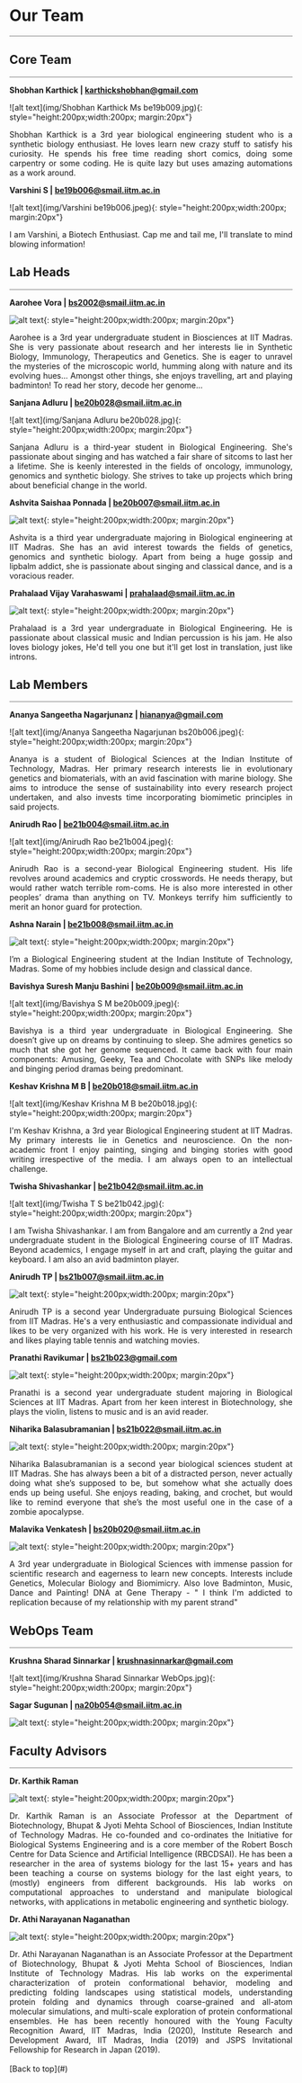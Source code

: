 # **Our Team**

<hr style="height:1px;border:none;color:#808080;background-color:#808080;" />

## **Core Team**
<hr style="height:1px;border:none;color:#808080;background-color:#808080;" />

**Shobhan Karthick | <a href="mailto:karthickshobhan@gmail.com">karthickshobhan@gmail.com</a>**

![alt text](img/Shobhan Karthick Ms be19b009.jpg){: style="height:200px;width:200px; margin:20px"}
<div style="text-align: justify">
Shobhan Karthick is a 3rd year biological engineering student who is a synthetic biology enthusiast. He loves learn new crazy stuff to satisfy his curiosity. He spends his free time reading short comics, doing some carpentry or some coding. He is quite lazy but uses amazing automations as a work around.
</div>

**Varshini S | <a href="mailto:be19b006@smail.iitm.ac.in">be19b006@smail.iitm.ac.in</a>**

![alt text](img/Varshini be19b006.jpeg){: style="height:200px;width:200px; margin:20px"}
<div style="text-align: justify">
I am Varshini, a Biotech Enthusiast. Cap me and tail me, I'll translate to mind blowing information!
</div>

## **Lab Heads**
<hr style="height:1px;border:none;color:#808080;background-color:#808080;" />

**Aarohee Vora | <a href="mailto:bs2002@smail.iitm.ac.in">bs2002@smail.iitm.ac.in</a>**

![alt text](img/Aaro.jpeg){: style="height:200px;width:200px; margin:20px"}
<div style="text-align: justify">
Aarohee is a 3rd year undergraduate student in Biosciences at IIT Madras. She is very passionate about research and her interests lie in Synthetic Biology, Immunology, Therapeutics and Genetics. She is eager to unravel the mysteries of the microscopic world, humming along with nature and its evolving hues... Amongst other things, she enjoys travelling, art and playing badminton! To read her story, decode her genome... 
</div>

**Sanjana Adluru | <a href="mailto:be20b028@smail.iitm.ac.in">be20b028@smail.iitm.ac.in</a>**

![alt text](img/Sanjana Adluru be20b028.jpg){: style="height:200px;width:200px; margin:20px"}
<div style="text-align: justify">
Sanjana Adluru is a third-year student in Biological Engineering. She's passionate about singing and has watched a fair share of sitcoms to last her a lifetime. She is keenly interested in the fields of oncology, immunology, genomics and synthetic biology. She strives to take up projects which bring about beneficial change in the world. 
</div>

**Ashvita Saishaa Ponnada  | <a href="mailto:be20b007@smail.iitm.ac.in">be20b007@smail.iitm.ac.in</a>**

![alt text](img/ashvita.jpg){: style="height:200px;width:200px; margin:20px"}
<div style="text-align: justify">
Ashvita is a third year undergraduate majoring in Biological engineering at IIT Madras. She has an avid interest towards the fields of genetics, genomics and synthetic biology. Apart from being a huge gossip and lipbalm addict, she is passionate about singing and classical dance, and is a voracious reader. 
</div>

**Prahalaad Vijay Varahaswami | <a href="mailto:prahalaad@smail.iitm.ac.in">prahalaad@smail.iitm.ac.in</a>**

![alt text](img/prahalaad.jpeg){: style="height:200px;width:200px; margin:20px"}
<div style="text-align: justify">
Prahalaad is a 3rd year undergraduate in Biological Engineering. He is passionate about classical music and Indian percussion is his jam. He also loves biology jokes, He'd tell you one but it'll get lost in translation, just like introns. 
</div>

## **Lab Members**
<hr style="height:1px;border:none;color:#808080;background-color:#808080;" />

**Ananya Sangeetha Nagarjunanz | <a href="mailto:hiananya@gmail.com">hiananya@gmail.com</a>**

![alt text](img/Ananya Sangeetha Nagarjunan bs20b006.jpeg){: style="height:200px;width:200px; margin:20px"}
<div style="text-align: justify">
Ananya is a student of Biological Sciences at the Indian Institute of Technology, Madras. Her primary research interests lie in evolutionary genetics and biomaterials, with an avid fascination with marine biology. She aims to introduce the sense of sustainability into every research project undertaken, and also invests time incorporating biomimetic principles in said projects. 
</div>

**Anirudh Rao | <a href="mailto:be21b004@smail.iitm.ac.in">be21b004@smail.iitm.ac.in</a>**

![alt text](img/Anirudh Rao be21b004.jpeg){: style="height:200px;width:200px; margin:20px"}
<div style="text-align: justify">
Anirudh Rao is a second-year Biological Engineering student. His life revolves around academics and cryptic crosswords. He needs therapy, but would rather watch terrible rom-coms. He is also more interested in other peoples’ drama than anything on TV. Monkeys terrify him sufficiently to merit an honor guard for protection.
</div>

**Ashna Narain | <a href="mailto:be21b008@smail.iitm.ac.in">be21b008@smail.iitm.ac.in</a>**

![alt text](img/ashna.jpeg){: style="height:200px;width:200px; margin:20px"}
<div style="text-align: justify">
I’m a Biological Engineering student at the Indian Institute of Technology, Madras. Some of my hobbies include design and classical dance.
</div>

**Bavishya Suresh Manju Bashini  | <a href="mailto:be20b009@smail.iitm.ac.in">be20b009@smail.iitm.ac.in</a>**

![alt text](img/Bavishya S M be20b009.jpeg){: style="height:200px;width:200px; margin:20px"}
<div style="text-align: justify">Bavishya is a third year undergraduate in Biological Engineering. She doesn’t give up on dreams by continuing to sleep. She admires genetics so much that she got her genome sequenced. It came back with four main components: Amusing, Geeky, Tea and Chocolate with SNPs like melody and binging period dramas being predominant.
</div>

**Keshav Krishna M B | <a href="mailto:be20b018@smail.iitm.ac.in">be20b018@smail.iitm.ac.in</a>**

![alt text](img/Keshav Krishna M B be20b018.jpg){: style="height:200px;width:200px; margin:20px"}
<div style="text-align: justify">I'm Keshav Krishna, a 3rd year Biological Engineering student at IIT Madras. My primary interests lie in Genetics and neuroscience. On the non-academic front I enjoy painting, singing and binging stories with good writing irrespective of the media. I am always open to an intellectual challenge.
</div>

**Twisha Shivashankar | <a href="mailto:be21b042@smail.iitm.ac.in">be21b042@smail.iitm.ac.in</a>**

![alt text](img/Twisha T S be21b042.jpg){: style="height:200px;width:200px; margin:20px"}
<div style="text-align: justify">
I am Twisha Shivashankar. I am from Bangalore and am currently a 2nd year undergraduate student in the Biological Engineering course of IIT Madras. Beyond academics, I engage myself in art and craft, playing the guitar and keyboard. I am also an avid badminton player.
</div>

**Anirudh TP | <a href="mailto:bs21b007@smail.iitm.ac.in">bs21b007@smail.iitm.ac.in</a>**

![alt text](img/anirudh.jpg){: style="height:200px;width:200px; margin:20px"}
<div style="text-align: justify">
Anirudh TP is a second year Undergraduate pursuing Biological Sciences from IIT Madras. He's a very enthusiastic and compassionate individual and likes to be very organized with his work. He is very interested in research and likes playing table tennis and watching movies.  
</div>

**Pranathi Ravikumar | <a href="mailto:bs21b023@gmail.com">bs21b023@gmail.com</a>**

![alt text](img/pranathi.jpg){: style="height:200px;width:200px; margin:20px"}
<div style="text-align: justify">
Pranathi is a second year undergraduate student majoring in Biological Sciences at IIT Madras. Apart from her keen interest in Biotechnology, she plays the violin, listens to music and is an avid reader.   
</div>

**Niharika Balasubramanian  | <a href="mailto:bs21b022@smail.iitm.ac.in">bs21b022@smail.iitm.ac.in</a>**

![alt text](img/niharika.jpeg){: style="height:200px;width:200px; margin:20px"}
<div style="text-align: justify">
Niharika Balasubramanian is a second year biological sciences student at IIT Madras. She has always been a bit of a distracted person, never actually doing what she’s supposed to be, but somehow what she actually does ends up being useful. She enjoys reading, baking, and crochet, but would like to remind everyone that she’s the most useful one in the case of a zombie apocalypse.  
</div>

**Malavika Venkatesh  | <a href="mailto:bs20b020@smail.iitm.ac.in">bs20b020@smail.iitm.ac.in</a>**

![alt text](img/malavika1.jpg){: style="height:200px;width:200px; margin:20px"}
<div style="text-align: justify">
A 3rd year undergraduate in Biological Sciences with immense passion for scientific research and eagerness to learn new concepts. Interests include Genetics, Molecular Biology and Biomimicry. Also love Badminton, Music, Dance and Painting! DNA at Gene Therapy - " I think I'm addicted to replication because of my relationship with my parent strand" 
</div>

## **WebOps Team**
<hr style="height:1px;border:none;color:#808080;background-color:#808080;" />

**Krushna Sharad Sinnarkar | <a href="mailto:krushnasinnarkar@gmail.com">krushnasinnarkar@gmail.com</a>**

![alt text](img/Krushna Sharad Sinnarkar WebOps.jpg){: style="height:200px;width:200px; margin:20px"}

**Sagar Sugunan | <a href="mailto:na20b054@smail.iitm.ac.in">na20b054@smail.iitm.ac.in</a>**

![alt text](img/Sagar.jpeg){: style="height:200px;width:200px; margin:20px"}

## **Faculty Advisors**
<hr style="height:1px;border:none;color:#808080;background-color:#808080;" />

**Dr. Karthik Raman**

![alt text](img/kar.jpeg){: style="height:200px;width:200px; margin:20px"}
<div style="text-align: justify">
Dr. Karthik Raman is an Associate Professor at the Department of Biotechnology, Bhupat & Jyoti Mehta School of Biosciences, Indian Institute of Technology Madras. He co-founded and co-ordinates the Initiative for Biological Systems Engineering and is a core member of the Robert Bosch Centre for Data Science and Artificial Intelligence (RBCDSAI). He has been a researcher in the area of systems biology for the last 15+ years and has been teaching a course on systems biology for the last eight years, to (mostly) engineers from different backgrounds. His lab works on computational approaches to understand and manipulate biological networks, with applications in metabolic engineering and synthetic biology.
</div>

**Dr. Athi Narayanan Naganathan**

![alt text](img/athi.jpeg){: style="height:200px;width:200px; margin:20px"}
<div style="text-align: justify">
Dr. Athi Narayanan Naganathan is an Associate Professor at the Department of Biotechnology, Bhupat & Jyoti Mehta School of Biosciences, Indian Institute of Technology Madras. His lab works on the experimental characterization of protein conformational behavior, modeling and predicting folding landscapes using statistical models, understanding protein folding and dynamics through coarse-grained and all-atom molecular simulations, and multi-scale exploration of protein conformational ensembles. He has been recently honoured with the Young Faculty Recognition Award, IIT Madras, India (2020), Institute Research and Development Award, IIT Madras, India (2019) and JSPS Invitational Fellowship for Research in Japan (2019).
</div>
<br>
[Back to top](#)
